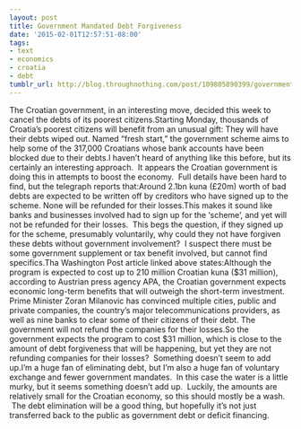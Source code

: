 ```yaml
---
layout: post
title: Government Mandated Debt Forgiveness
date: '2015-02-01T12:57:51-08:00'
tags:
- text
- economics
- croatia
- debt
tumblr_url: http://blog.throughnothing.com/post/109805890399/government-mandated-debt-forgiveness
---
```

The Croatian government, in an interesting move, decided this week to cancel the debts of its poorest citizens.Starting Monday, thousands of Croatia’s poorest citizens will benefit from an unusual gift: They will have their debts wiped out. Named “fresh start,” the government scheme aims to help some of the 317,000 Croatians whose bank accounts have been blocked due to their debts.I haven’t heard of anything like this before, but its certainly an interesting approach.  It appears the Croatian government is doing this in attempts to boost the economy.  Full details have been hard to find, but the telegraph reports that:Around 2.1bn kuna (£20m) worth of bad debts are expected to be written off by creditors who have signed up to the scheme. None will be refunded for their losses.This makes it sound like banks and businesses involved had to sign up for the ‘scheme’, and yet will not be refunded for their losses.  This begs the question, if they signed up for the scheme, presumably voluntarily, why could they not have forgiven these debts without government involvement?  I suspect there must be some government supplement or tax benefit involved, but cannot find specifics.Tha Washington Post article linked above states:Although the program is expected to cost up to 210 million Croatian kuna ($31 million), according to Austrian press agency APA, the Croatian government expects economic long-term benefits that will outweigh the short-term investment. Prime Minister Zoran Milanovic has convinced multiple cities, public and private companies, the country’s major telecommunications providers, as well as nine banks to clear some of their citizens of their debt. The government will not refund the companies for their losses.So the government expects the program to cost $31 million, which is close to the amount of debt forgiveness that will be happening, but yet they are not refunding companies for their losses?  Something doesn’t seem to add up.I’m a huge fan of eliminating debt, but I’m also a huge fan of voluntary exchange and fewer government mandates.  In this case the water is a little murky, but it seems something doesn’t add up.  Luckily, the amounts are relatively small for the Croatian economy, so this should mostly be a wash.  The debt elimination will be a good thing, but hopefully it’s not just transferred back to the public as government debt or deficit financing.
